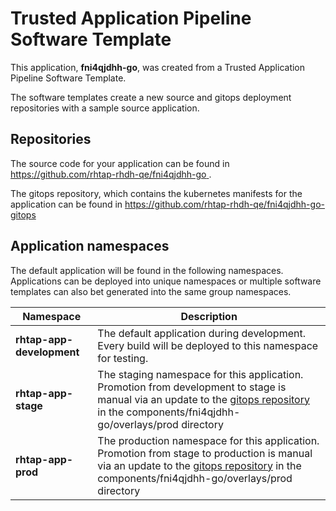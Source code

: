 # Trusted Application Pipeline Software Template

This application, **fni4qjdhh-go**, was created from a Trusted Application Pipeline Software Template.

The software templates create a new source and gitops deployment repositories with a sample source application. 

## Repositories

The source code for your application can be found in [https://github.com/rhtap-rhdh-qe/fni4qjdhh-go ](https://github.com/rhtap-rhdh-qe/fni4qjdhh-go ).
 
The gitops repository, which contains the kubernetes manifests for the application can be found in 
[https://github.com/rhtap-rhdh-qe/fni4qjdhh-go-gitops ](https://github.com/rhtap-rhdh-qe/fni4qjdhh-go-gitops ) 

## Application namespaces 

The default application will be found in the following namespaces. Applications can be deployed into unique namespaces or multiple software templates can also bet generated into the same group namespaces.  

|  Namespace   |  Description   |  
| -------- | -------- |   
| **rhtap-app-development** | The default application during development. Every build will be deployed to this namespace for testing. | 
| **rhtap-app-stage** | The staging namespace for this application. Promotion from development to stage is manual via an update to the [gitops repository](https://github.com/rhtap-rhdh-qe/fni4qjdhh-go-gitops ) in the components/fni4qjdhh-go/overlays/prod directory |  
| **rhtap-app-prod** | The production namespace for this application. Promotion from stage to production is manual via an update to the [gitops repository](https://github.com/rhtap-rhdh-qe/fni4qjdhh-go-gitops ) in the components/fni4qjdhh-go/overlays/prod directory | 